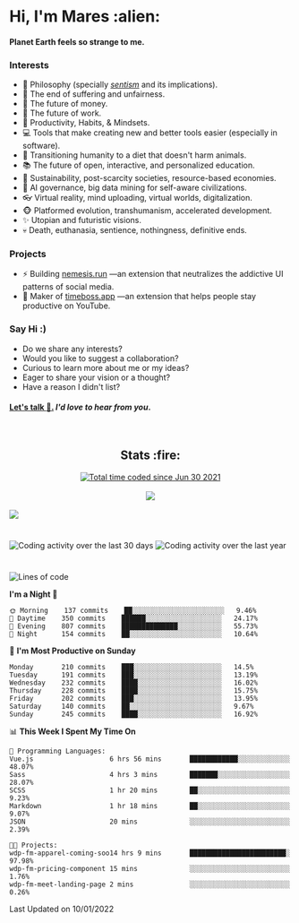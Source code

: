 <h1>Hi, I'm Mares :alien:</h1>

#### Planet Earth feels so strange to me.

### **Interests**

- 🌊 Philosophy (specially [_sentism_][sentismmedium] and its implications).
- 🎯 The end of suffering and unfairness.
- 💸 The future of money.
- 💼 The future of work.
- 🧠 Productivity, Habits, & Mindsets.
- 💻 Tools that make creating new and better tools easier (especially in software).
- 🥗 Transitioning humanity to a diet that doesn't harm animals.
- 📚 The future of open, interactive, and personalized education.
- 🌱 Sustainability, post-scarcity societies, resource-based economies.
- 🤖 AI governance, big data mining for self-aware civilizations.
- 👓 Virtual reality, mind uploading, virtual worlds, digitalization.
- 🐵 Platformed evolution, transhumanism, accelerated development.
- ✨ Utopian and futuristic visions.
- 💀 Death, euthanasia, sentience, nothingness, definitive ends.


### **Projects**

- ⚡ Building [nemesis.run](https://nemesis.run) —an extension that neutralizes the addictive UI patterns of social media.
- 💎 Maker of [timeboss.app](https://timeboss.app) —an extension that helps people stay productive on YouTube.


### **Say Hi :)**

- Do we share any interests?
- Would you like to suggest a collaboration?
- Curious to learn more about me or my ideas?
- Eager to share your vision or a thought?
- Have a reason I didn't list?

#### [Let's talk :wave:.](mailto:mareszhar@gmail.com) _I'd love to hear from you_.

[sentismmedium]: https://medium.com/@mareszhar/born-a-prisoner-a-reflection-about-life-its-struggles-and-a-plan-to-escape-d8566ce9b026

<br>

<h2 align="center">Stats :fire:</h2>

<div align="center">
  <a href="https://wakatime.com/@cfdc0e0d-4860-4b62-9ff0-cb659185525e">
    <img src="https://wakatime.com/badge/user/cfdc0e0d-4860-4b62-9ff0-cb659185525e.svg" alt="Total time coded since Jun 30 2021" />
  </a>
</div>

<br>

<div align="center">
  <img src="https://github-readme-streak-stats.herokuapp.com?user=mareszhar&theme=black-ice&hide_border=true&stroke=FFFFFF15&ring=DF8FFE&fire=DF8FFE&currStreakLabel=DF8FFE&background=1A232A&currStreakNum=86FFAB&dates=B1AAB3FF">
</div>

<!-- Add or remove this: &dates=B1AAB3FF at the end of the streak stats URL if they get bugged and aren't updating -->

<br>

<img src="https://activity-graph.herokuapp.com/graph?username=mareszhar&theme=nord&bg_color=00000000&color=979797&line=DF8FFE&point=00000000&area=true&hide_border=true">

<br>

<h1></h1>

<img src="https://wakatime.com/share/@mares/5df0ff02-9c79-41b4-b540-51dc9c65a57b.svg" alt="Coding activity over the last 30 days" />
<img src="https://wakatime.com/share/@mares/ea89ba71-f374-40af-930c-e0655909fe37.svg" alt="Coding activity over the last year" />

<h1></h1>

<!--START_SECTION:waka-->
![Lines of code](https://img.shields.io/badge/From%20Hello%20World%20I%27ve%20Written-127%20Thousand%20lines%20of%20code-blue)

**I'm a Night 🦉** 

```text
🌞 Morning    137 commits    ██░░░░░░░░░░░░░░░░░░░░░░░   9.46% 
🌆 Daytime    350 commits    ██████░░░░░░░░░░░░░░░░░░░   24.17% 
🌃 Evening    807 commits    ██████████████░░░░░░░░░░░   55.73% 
🌙 Night      154 commits    ██░░░░░░░░░░░░░░░░░░░░░░░   10.64%

```
📅 **I'm Most Productive on Sunday** 

```text
Monday       210 commits    ███░░░░░░░░░░░░░░░░░░░░░░   14.5% 
Tuesday      191 commits    ███░░░░░░░░░░░░░░░░░░░░░░   13.19% 
Wednesday    232 commits    ████░░░░░░░░░░░░░░░░░░░░░   16.02% 
Thursday     228 commits    ████░░░░░░░░░░░░░░░░░░░░░   15.75% 
Friday       202 commits    ███░░░░░░░░░░░░░░░░░░░░░░   13.95% 
Saturday     140 commits    ██░░░░░░░░░░░░░░░░░░░░░░░   9.67% 
Sunday       245 commits    ████░░░░░░░░░░░░░░░░░░░░░   16.92%

```


📊 **This Week I Spent My Time On** 

```text
💬 Programming Languages: 
Vue.js                   6 hrs 56 mins       ████████████░░░░░░░░░░░░░   48.07% 
Sass                     4 hrs 3 mins        ███████░░░░░░░░░░░░░░░░░░   28.07% 
SCSS                     1 hr 20 mins        ██░░░░░░░░░░░░░░░░░░░░░░░   9.23% 
Markdown                 1 hr 18 mins        ██░░░░░░░░░░░░░░░░░░░░░░░   9.07% 
JSON                     20 mins             ░░░░░░░░░░░░░░░░░░░░░░░░░   2.39%

🐱‍💻 Projects: 
wdp-fm-apparel-coming-soo14 hrs 9 mins       ████████████████████████░   97.98% 
wdp-fm-pricing-component 15 mins             ░░░░░░░░░░░░░░░░░░░░░░░░░   1.76% 
wdp-fm-meet-landing-page 2 mins              ░░░░░░░░░░░░░░░░░░░░░░░░░   0.26%

```


 Last Updated on 10/01/2022
<!--END_SECTION:waka-->
